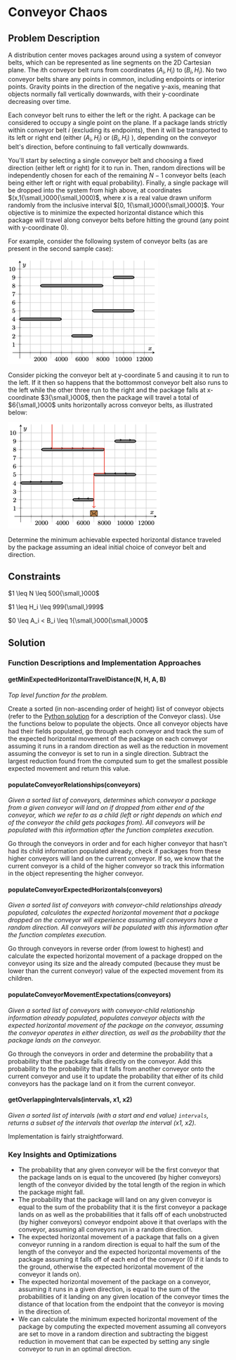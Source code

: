 # Conveyor Chaos

## Problem Description

A distribution center moves packages around using a system of conveyor belts, which can be represented as line segments on the 2D Cartesian plane. The $i\text{th}$ conveyor belt runs from coordinates $(A_i,H_i)$ to $(B_i,H_i)$. No two conveyor belts share any points in common, including endpoints or interior points. Gravity points in the direction of the negative y-axis, meaning that objects normally fall vertically downwards, with their y-coordinate decreasing over time.

Each conveyor belt runs to either the left or the right. A package can be considered to occupy a single point on the plane. If a package lands strictly within conveyor belt $i$ (excluding its endpoints), then it will be transported to its left or right end (either $(A_i,H_i)$ or $(B_i,H_i)$ ), depending on the conveyor belt's direction, before continuing to fall vertically downwards.

You'll start by selecting a single conveyor belt and choosing a fixed direction (either left or right) for it to run in. Then, random directions will be independently chosen for each of the remaining $N-1$ conveyor belts (each being either left or right with equal probability). Finally, a single package will be dropped into the system from high above, at coordinates $(x,1{\small,}000{\small,}000)$, where $x$ is a real value drawn uniform randomly from the inclusive interval $[0, 1{\small,}000{\small,}000]$. Your objective is to minimize the expected horizontal distance which this package will travel along conveyor belts before hitting the ground (any point with y-coordinate $0$).

For example, consider the following system of conveyor belts (as are present in the second sample case):

![system](images/system.png)

Consider picking the conveyor belt at y-coordinate $5$ and causing it to run to the left. If it then so happens that the bottommost conveyor belt also runs to the left while the other three run to the right and the package falls at x-coordinate $3{\small,}000$, then the package will travel a total of $6{\small,}000$ units horizontally across conveyor belts, as illustrated below:

![annotated system](images/annotated%20system.png)

Determine the minimum achievable expected horizontal distance traveled by the package assuming an ideal initial choice of conveyor belt and direction.

## Constraints

$1 \leq N \leq 500{\small,}000$

$1 \leq H_i \leq 999{\small,}999$

$0 \leq A_i < B_i \leq 1{\small,}000{\small,}000$

## Solution

### Function Descriptions and Implementation Approaches

#### getMinExpectedHorizontalTravelDistance(N, H, A, B)

*Top level function for the problem.*

Create a sorted (in non-ascending order of height) list of conveyor objects (refer to the [Python solution](./python/Conveyor_Chaos.py) for a description of the Conveyor class). Use the functions below to populate the objects. Once all conveyor objects have had their fields populated, go through each conveyor and track the sum of the expected horizontal movement of the package on each conveyor assuming it runs in a random direction as well as the reduction in movement assuming the conveyor is set to run in a single direction. Subtract the largest reduction found from the computed sum to get the smallest possible expected movement and return this value.

#### populateConveyorRelationships(conveyors)

*Given a sorted list of conveyors, determines which conveyor a package from a given conveyor will land on if dropped from either end of the conveyor, which we refer to as a child (left or right depends on which end of the conveyor the child gets packages from). All conveyors will be populated with this information after the function completes execution.*

Go through the conveyors in order and for each higher conveyor that hasn't had its child information populated already, check if packages from these higher conveyors will land on the current conveyor. If so, we know that the current conveyor is a child of the higher conveyor so track this information in the object representing the higher conveyor.

#### populateConveyorExpectedHorizontals(conveyors)

*Given a sorted list of conveyors with conveyor-child relationships already populated, calculates the expected horizontal movement that a package dropped on the conveyor will experience assuming all conveyors have a random direction. All conveyors will be populated with this information after the function completes execution.*

Go through conveyors in reverse order (from lowest to highest) and calculate the expected horizontal movement of a package dropped on the conveyor using its size and the already computed (because they must be lower than the current conveyor) value of the expected movement from its children.

#### populateConveyorMovementExpectations(conveyors)

*Given a sorted list of conveyors with conveyor-child relationship information already populated, populates conveyor objects with the expected horizontal movement of the package on the conveyor, assuming the conveyor operates in either direction, as well as the probability that the package lands on the conveyor.*

Go through the conveyors in order and determine the probability that a probability that the package falls directly on the conveyor. Add this probability to the probability that it falls from another conveyor onto the current conveyor and use it to update the probability that either of its child conveyors has the package land on it from the current conveyor. 

#### getOverlappingIntervals(intervals, x1, x2)

*Given a sorted list of intervals (with a start and end value) ```intervals```, returns a subset of the intervals that overlap the interval (x1, x2).*

Implementation is fairly straightforward.

### Key Insights and Optimizations

- The probability that any given conveyor will be the first conveyor that the package lands on is equal to the uncovered (by higher conveyors) length of the conveyor divided by the total length of the region in which the package might fall. 
- The probability that the package will land on any given conveyor is equal to the sum of the probability that it is the first conveyor a package lands on as well as the probabilities that it falls off of each unobstructed (by higher conveyors) conveyor endpoint above it that overlaps with the conveyor, assuming all conveyors run in a random direction.
- The expected horizontal movement of a package that falls on a given conveyor running in a random direction is equal to half the sum of the length of the conveyor and the expected horizontal movements of the package assuming it falls off of each end of the conveyor (0 if it lands to the ground, otherwise the expected horizontal movement of the conveyor it lands on). 
- The expected horizontal movement of the package on a conveyor, assuming it runs in a given direction, is equal to the sum of the probabilities of it landing on any given location of the conveyor times the distance of that location from the endpoint that the conveyor is moving in the direction of.
- We can calculate the minimum expected horizontal movement of the package by computing the expected movement assuming all conveyors are set to move in a random direction and subtracting the biggest reduction in movement that can be expected by setting any single conveyor to run in an optimal direction. 